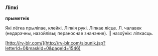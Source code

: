 ### Ліпкі
**прыметнік**

Які лёгка прыліпае, клейкі. Ліпкія рукі. Ліпкае лісце. Л. чалавек (недарэчны, назойлівы; пераноснае значэнне). || назоўнік: ліпкасць.

<a rel="author">[http://rv-blr.com/](http://rv-blr.com/slounik.jsp?letterId=0&maskId=0&pageId=1546)</a>
